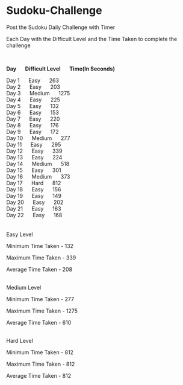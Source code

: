 # Sudoku-Challenge
Post the Sudoku Daily Challenge with Timer

Each Day with the Difficult Level and the Time Taken to complete the challenge<br />

<br />

**Day**&nbsp;&nbsp;&nbsp;&nbsp;&nbsp;&nbsp;**Difficult Level**&nbsp;&nbsp;&nbsp;&nbsp;&nbsp;&nbsp;**Time(In Seconds)**

Day 1&nbsp;&nbsp;&nbsp;&nbsp;&nbsp;&nbsp;Easy&nbsp;&nbsp;&nbsp;&nbsp;&nbsp;&nbsp;263<br />
Day 2&nbsp;&nbsp;&nbsp;&nbsp;&nbsp;&nbsp;Easy&nbsp;&nbsp;&nbsp;&nbsp;&nbsp;&nbsp;203<br />
Day 3&nbsp;&nbsp;&nbsp;&nbsp;&nbsp;&nbsp;Medium&nbsp;&nbsp;&nbsp;&nbsp;&nbsp;&nbsp;1275<br />
Day 4&nbsp;&nbsp;&nbsp;&nbsp;&nbsp;&nbsp;Easy&nbsp;&nbsp;&nbsp;&nbsp;&nbsp;&nbsp;225<br />
Day 5&nbsp;&nbsp;&nbsp;&nbsp;&nbsp;&nbsp;Easy&nbsp;&nbsp;&nbsp;&nbsp;&nbsp;&nbsp;132<br />
Day 6&nbsp;&nbsp;&nbsp;&nbsp;&nbsp;&nbsp;Easy&nbsp;&nbsp;&nbsp;&nbsp;&nbsp;&nbsp;153<br />
Day 7&nbsp;&nbsp;&nbsp;&nbsp;&nbsp;&nbsp;Easy&nbsp;&nbsp;&nbsp;&nbsp;&nbsp;&nbsp;220<br />
Day 8&nbsp;&nbsp;&nbsp;&nbsp;&nbsp;&nbsp;Easy&nbsp;&nbsp;&nbsp;&nbsp;&nbsp;&nbsp;176<br />
Day 9&nbsp;&nbsp;&nbsp;&nbsp;&nbsp;&nbsp;Easy&nbsp;&nbsp;&nbsp;&nbsp;&nbsp;&nbsp;172<br />
Day 10&nbsp;&nbsp;&nbsp;&nbsp;&nbsp;&nbsp;Medium&nbsp;&nbsp;&nbsp;&nbsp;&nbsp;&nbsp;277<br />
Day 11&nbsp;&nbsp;&nbsp;&nbsp;&nbsp;&nbsp;Easy&nbsp;&nbsp;&nbsp;&nbsp;&nbsp;&nbsp;295<br />
Day 12&nbsp;&nbsp;&nbsp;&nbsp;&nbsp;&nbsp;Easy&nbsp;&nbsp;&nbsp;&nbsp;&nbsp;&nbsp;339<br />
Day 13&nbsp;&nbsp;&nbsp;&nbsp;&nbsp;&nbsp;Easy&nbsp;&nbsp;&nbsp;&nbsp;&nbsp;&nbsp;224<br />
Day 14&nbsp;&nbsp;&nbsp;&nbsp;&nbsp;&nbsp;Medium&nbsp;&nbsp;&nbsp;&nbsp;&nbsp;&nbsp;518<br />
Day 15&nbsp;&nbsp;&nbsp;&nbsp;&nbsp;&nbsp;Easy&nbsp;&nbsp;&nbsp;&nbsp;&nbsp;&nbsp;301<br />
Day 16&nbsp;&nbsp;&nbsp;&nbsp;&nbsp;&nbsp;Medium&nbsp;&nbsp;&nbsp;&nbsp;&nbsp;&nbsp;373<br />
Day 17&nbsp;&nbsp;&nbsp;&nbsp;&nbsp;&nbsp;Hard&nbsp;&nbsp;&nbsp;&nbsp;&nbsp;&nbsp;812<br />
Day 18&nbsp;&nbsp;&nbsp;&nbsp;&nbsp;&nbsp;Easy&nbsp;&nbsp;&nbsp;&nbsp;&nbsp;&nbsp;156<br />
Day 19&nbsp;&nbsp;&nbsp;&nbsp;&nbsp;&nbsp;Easy&nbsp;&nbsp;&nbsp;&nbsp;&nbsp;&nbsp;149<br />
Day 20&nbsp;&nbsp;&nbsp;&nbsp;&nbsp;&nbsp;Easy&nbsp;&nbsp;&nbsp;&nbsp;&nbsp;&nbsp;202<br />
Day 21&nbsp;&nbsp;&nbsp;&nbsp;&nbsp;&nbsp;Easy&nbsp;&nbsp;&nbsp;&nbsp;&nbsp;&nbsp;163<br />
Day 22&nbsp;&nbsp;&nbsp;&nbsp;&nbsp;&nbsp;Easy&nbsp;&nbsp;&nbsp;&nbsp;&nbsp;&nbsp;168<br /><br /><br />
Easy Level

Minimum Time Taken - 132

Maximum Time Taken - 339

Average Time Taken - 208<br /><br />

Medium Level

Minimum Time Taken - 277

Maximum Time Taken - 1275

Average Time Taken - 610<br /><br />

Hard Level


Minimum Time Taken - 812

Maximum Time Taken - 812

Average Time Taken - 812